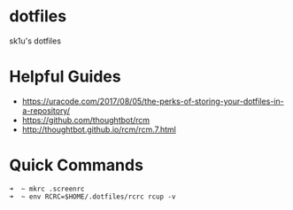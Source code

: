# dotfiles
sk1u's dotfiles

# Helpful Guides
- https://uracode.com/2017/08/05/the-perks-of-storing-your-dotfiles-in-a-repository/
- https://github.com/thoughtbot/rcm
- http://thoughtbot.github.io/rcm/rcm.7.html

# Quick Commands
```
➜  ~ mkrc .screenrc
➜  ~ env RCRC=$HOME/.dotfiles/rcrc rcup -v
```
